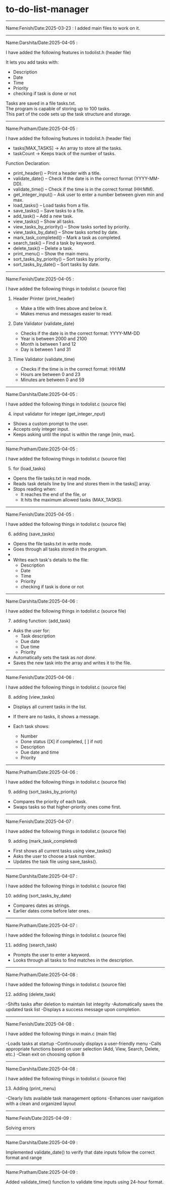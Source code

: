 # to-do-list-manager
---------------------------------------------------------------------------------------------------------------------------------------------------------------------------------

Name:Fenish/Date:2025-03-23 : I added main files to work on it.

---------------------------------------------------------------------------------------------------------------------------------------------------------------------------------

Name:Darshita/Date:2025-04-05 :

I have added the following features in todolist.h (header file) 

It lets you add tasks with:
- Description
- Date 
- Time 
- Priority
- checking if task is done or not

Tasks are saved in a file tasks.txt.  
The program is capable of storing up to 100 tasks.  
This part of the code sets up the task structure and storage.

--------------------------------------------------------------------------------------------------------------------------------------------------------------------------------

Name:Pratham/Date:2025-04-05 : 

I have added the following features in todolist.h (header file) 

- tasks[MAX_TASKS] → An array to store all the tasks.
- taskCount → Keeps track of the number of tasks.

Function Declaration:

- print_header() – Print a header with a title.
- validate_date() – Check if the date is in the correct format (YYYY-MM-DD).
- validate_time() – Check if the time is in the correct format (HH:MM).
- get_integer_input() – Ask user to enter a number between given min and max.
- load_tasks() – Load tasks from a file.
- save_tasks() – Save tasks to a file.
- add_task() – Add a new task.
- view_tasks() – Show all tasks.
- view_tasks_by_priority() – Show tasks sorted by priority.
- view_tasks_by_date() – Show tasks sorted by date.
- mark_task_completed() – Mark a task as completed.
- search_task() – Find a task by keyword.
- delete_task() – Delete a task.
- print_menu() – Show the main menu.
- sort_tasks_by_priority() – Sort tasks by priority.
- sort_tasks_by_date() – Sort tasks by date.

--------------------------------------------------------------------------------------------------------------------------------------------------------------------------------

Name:Fenish/Date:2025-04-05 : 

I have added the following things in todolist.c (source file) 

1. Header Printer (print_header)
   - Make a title with lines above and below it.
   - Makes menus and messages easier to read.

2. Date Validator (validate_date)
   - Checks if the date is in the correct format: YYYY-MM-DD
   - Year is between 2000 and 2100
   - Month is between 1 and 12
   - Day is between 1 and 31

3. Time Validator (validate_time)
   - Checks if the time is in the correct format: HH:MM
   - Hours are between 0 and 23
   - Minutes are between 0 and 59

-------------------------------------------------------------------------------------------------------------------------------------------------------------------------------

Name:Darshita/Date:2025-04-05 : 

I have added the following things in todolist.c (source file) 

4. input validator for integer (get_integer_nput)

- Shows a custom prompt to the user.
- Accepts only integer input.
- Keeps asking until the input is within the range [min, max].

-------------------------------------------------------------------------------------------------------------------------------------------------------------------------------

Name:Pratham/Date:2025-04-05 : 

I have added the following things in todolist.c (source file) 

5.  for (load_tasks)
   
- Opens the file tasks.txt in read mode.
- Reads task details line by line and stores them in the tasks[] array.
- Stops reading when:
  - It reaches the end of the file, or
  - It hits the maximum allowed tasks (MAX_TASKS).

-------------------------------------------------------------------------------------------------------------------------------------------------------------------------------

Name:Fenish/Date:2025-04-05 : 

I have added the following things in todolist.c (source file) 

6. adding (save_tasks)

- Opens the file tasks.txt in write mode.
- Goes through all tasks stored in the program.
- 
- Writes each task's details to the file:
  - Description
  - Date 
  - Time 
  - Priority
  - checking if task is done or not

-------------------------------------------------------------------------------------------------------------------------------------------------------------------------------

Name:Darshita/Date:2025-04-06 : 

I have added the following things in todolist.c (source file) 

7. adding function: (add_task)

- Asks the user for:
  - Task description
  - Due date 
  - Due time 
  - Priority 
- Automatically sets the task as *not done*.
- Saves the new task into the array and writes it to the file.

-------------------------------------------------------------------------------------------------------------------------------------------------------------------------------

Name:Fenish/Date:2025-04-06 : 

I have added the following things in todolist.c (source file) 

8. adding (view_tasks)

- Displays all current tasks in the list.
- If there are no tasks, it shows a message.
  
- Each task shows:
  - Number
  - Done status ([X] if completed, [ ] if not)
  - Description
  - Due date and time
  - Priority

-------------------------------------------------------------------------------------------------------------------------------------------------------------------------------

Name:Pratham/Date:2025-04-06 : 

I have added the following things in todolist.c (source file) 

9. adding (sort_tasks_by_priority)

- Compares the priority of each task.
- Swaps tasks so that higher-priority ones come first.

-------------------------------------------------------------------------------------------------------------------------------------------------------------------------------

Name:Fenish/Date:2025-04-07 : 

I have added the following things in todolist.c (source file) 

9. adding (mark_task_completed)

- First shows all current tasks using view_tasks()
- Asks the user to choose a task number.
- Updates the task file using save_tasks().

-------------------------------------------------------------------------------------------------------------------------------------------------------------------------------

Name:Darshita/Date:2025-04-07 : 

I have added the following things in todolist.c (source file) 

10. adding (sort_tasks_by_date)

- Compares dates as strings.
- Earlier dates come before later ones.

-------------------------------------------------------------------------------------------------------------------------------------------------------------------------------
  
Name:Pratham/Date:2025-04-07 : 

I have added the following things in todolist.c (source file) 

11. adding (search_task)

- Prompts the user to enter a keyword.
- Looks through all tasks to find matches in the description.

-------------------------------------------------------------------------------------------------------------------------------------------------------------------------------
  
Name:Pratham/Date:2025-04-08 : 

I have added the following things in todolist.c (source file) 

12. adding (delete_task)

-Shifts tasks after deletion to maintain list integrity
-Automatically saves the updated task list
-Displays a success message upon completion.

-------------------------------------------------------------------------------------------------------------------------------------------------------------------------------
  
Name:Fenish/Date:2025-04-08 : 

I have added the following things in main.c (main file) 

-Loads tasks at startup
-Continuously displays a user-friendly menu
-Calls appropriate functions based on user selection (Add, View, Search, Delete, etc.)
-Clean exit on choosing option 8

-------------------------------------------------------------------------------------------------------------------------------------------------------------------------------

Name:Darshita/Date:2025-04-08 : 

I have added the following things in todolist.c (source file) 

13. Adding (print_menu)
    
-Clearly lists available task management options
-Enhances user navigation with a clean and organized layout

-------------------------------------------------------------------------------------------------------------------------------------------------------------------------------

Name:Feish/Date:2025-04-09 : 

Solving errors

-------------------------------------------------------------------------------------------------------------------------------------------------------------------------------

Name:Darshita/Date:2025-04-09 : 

Implemented validate_date() to verify that date inputs follow the correct format and range

-------------------------------------------------------------------------------------------------------------------------------------------------------------------------------
  
Name:Pratham/Date:2025-04-09 : 

Added validate_time() function to validate time inputs using 24-hour format.
